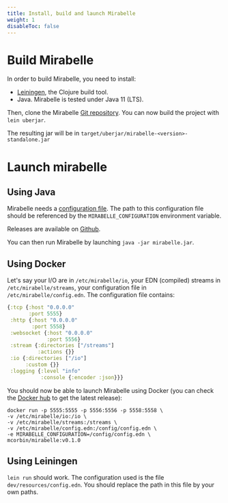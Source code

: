 ```yaml
---
title: Install, build and launch Mirabelle
weight: 1
disableToc: false
---
```


# Build Mirabelle

In order to build Mirabelle, you need to install:

- [Leiningen](https://leiningen.org/), the Clojure build tool.
- Java. Mirabelle is tested under Java 11 (LTS).

Then, clone the Mirabelle [Git repository](https://github.com/mcorbin/mirabelle). You can now build the project with `lein uberjar`.

The resulting jar will be in `target/uberjar/mirabelle-<version>-standalone.jar`

# Launch mirabelle

## Using Java

Mirabelle needs a [configuration file](/howto/configuration/). The path to this configuration file should be referenced by the `MIRABELLE_CONFIGURATION` environment variable.

Releases are available on [Github](https://github.com/mcorbin/mirabelle/releases).

You can then run Mirabelle by launching `java -jar mirabelle.jar`.

## Using Docker

Let's say your I/O are in `/etc/mirabelle/io`, your EDN (compiled) streams in `/etc/mirabelle/streams`, your configuration file in `/etc/mirabelle/config.edn`. The configuration file contains:

```clojure
{:tcp {:host "0.0.0.0"
       :port 5555}
 :http {:host "0.0.0.0"
        :port 5558}
 :websocket {:host "0.0.0.0"
             :port 5556}
 :stream {:directories ["/streams"]
          :actions {}}
 :io {:directories ["/io"]
      :custom {}}
 :logging {:level "info"
           :console {:encoder :json}}}
```

You should now be able to launch Mirabelle using Docker (you can check the [Docker hub](https://hub.docker.com/r/mcorbin/mirabelle/tags) to get the latest release):

```
docker run -p 5555:5555 -p 5556:5556 -p 5558:5558 \
-v /etc/mirabelle/io:/io \
-v /etc/mirabelle/streams:/streams \
-v /etc/mirabelle/config.edn:/config/config.edn \
-e MIRABELLE_CONFIGURATION=/config/config.edn \
mcorbin/mirabelle:v0.1.0
```

## Using Leiningen

`lein run` should work. The configuration used is the file `dev/resources/config.edn`. You should replace the path in this file by your own paths.
